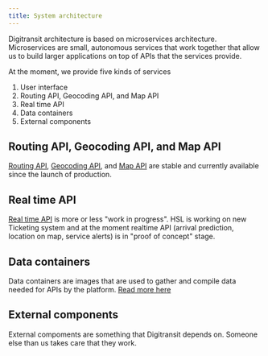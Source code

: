 ```yaml
---
title: System architecture
---
```


Digitransit architecture is based on microservices architecture. Microservices are small, autonomous services that
work together that allow us to build larger applications on top of APIs that the services provide.

At the moment, we provide five kinds of services

1. User interface
2. Routing API, Geocoding API, and Map API
3. Real time API
4. Data containers
5. External components

## Routing API, Geocoding API, and Map API

[Routing API](../apis/1-routing-api/), [Geocoding API](../apis/2-geocoding-api/), and [Map API](../apis/3-map-api/)
are stable and currently available since the launch of production.

## Real time API

[Real time API](../apis/4-realtime-api/) is more or less "work in progress". HSL is working on new Ticketing system and at the moment realtime
API (arrival prediction, location on map, service alerts) is in "proof of concept" stage.

## Data containers

Data containers are images that are used to gather and compile data needed for APIs by the platform.
[Read more here](../services/6-data-containers/)

## External components

External compoments are something that Digitransit depends on. Someone else than us takes care that they work.
